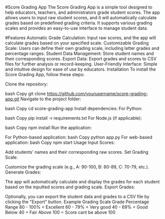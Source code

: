 #Score Grading App
The Score Grading App is a simple tool designed to help educators, teachers, and administrators grade student scores. The app allows users to input raw student scores, and it will automatically calculate grades based on predefined grading criteria. It supports various grading scales and provides an easy-to-use interface to manage student data.

#Features
Automatic Grade Calculation: Input raw scores, and the app will calculate grades based on your specified scale.
Customizable Grading Scale: Users can define their own grading scale, including letter grades and percentage ranges.
Student Data Management: Store student names and their corresponding scores.
Export Data: Export grades and scores to CSV files for further analysis or record-keeping.
User-Friendly Interface: Simple and intuitive design for ease of use by educators.
Installation
To install the Score Grading App, follow these steps:

Clone the repository:

bash
Copy
git clone https://github.com/yourusername/score-grading-app.git
Navigate to the project folder:

bash
Copy
cd score-grading-app
Install dependencies: For Python:

bash
Copy
pip install -r requirements.txt
For Node.js (if applicable):

bash
Copy
npm install
Run the application:

For Python-based application:
bash
Copy
python app.py
For web-based application:
bash
Copy
npm start
Usage
Input Scores:

Add students’ names and their corresponding raw scores.
Set Grading Scale:

Customize the grading scale (e.g., A: 90-100, B: 80-89, C: 70-79, etc.).
Generate Grades:

The app will automatically calculate and display the grades for each student based on the inputted scores and grading scale.
Export Grades:

Optionally, you can export the student data and grades to a CSV file by clicking the "Export" button.
Example Grading Scale
Grade	Percentage Range
80 - 100% = Excellent
60 - 79% = Very good
40 - 69% = Good
Below 40 = Fair
Above 100 = Score cant be above 100